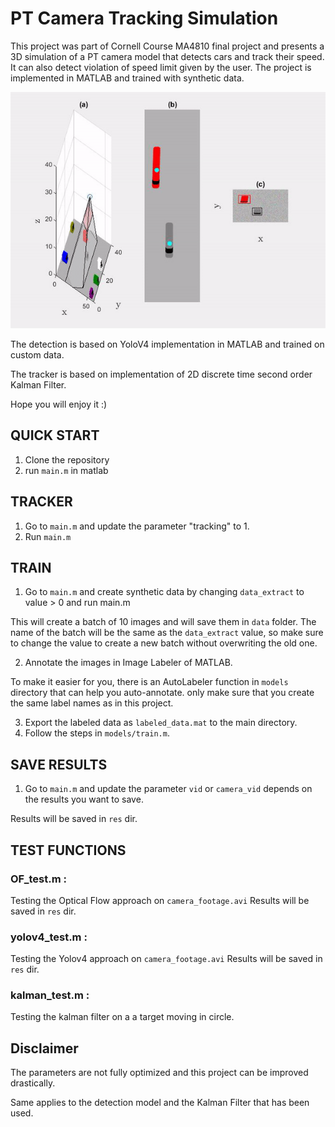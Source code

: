 # PT Camera Tracking Simulation 
This project was part of Cornell Course MA4810 final project and presents a 3D simulation of a PT camera model that detects cars and track their speed. It can also detect violation of speed limit given by the user. The project is implemented in MATLAB and trained with synthetic data. 

![Simulation](simulation.gif)

The detection is based on YoloV4 implementation in MATLAB and trained on custom data.

The tracker is based on implementation of 2D discrete time second order Kalman Filter.

Hope you will enjoy it :)

## QUICK START

1. Clone the repository
2. run ```main.m``` in matlab

## TRACKER

1. Go to ```main.m``` and update the parameter "tracking" to 1.
2. Run ```main.m```

## TRAIN

1. Go to ```main.m``` and create synthetic data by changing ```data_extract``` to value > 0 and run main.m

This will create a batch of 10 images and will save them in ```data``` folder. The name of the batch will be the same as the ```data_extract``` value, so make sure to change the value to create a new batch without overwriting the old one.

2. Annotate the images in Image Labeler of MATLAB.

To make it easier for you, there is an AutoLabeler function in ```models``` directory that can help you auto-annotate. only make sure that you create the same label names as in this project. 

3. Export the labeled data as ```labeled_data.mat``` to the main directory.
4. Follow the steps in ```models/train.m```.

## SAVE RESULTS

1. Go to ```main.m``` and update the parameter ```vid``` or ```camera_vid``` depends on the results you want to save.

Results will be saved in ```res``` dir.

## TEST FUNCTIONS

### OF_test.m :
Testing the Optical Flow approach on ```camera_footage.avi```
Results will be saved in ```res``` dir.

### yolov4_test.m :
Testing the Yolov4 approach on ```camera_footage.avi```
Results will be saved in ```res``` dir.

### kalman_test.m : 
Testing the kalman filter on a a target moving in circle.

## Disclaimer

The parameters are not fully optimized and this project can be improved drastically.

Same applies to the detection model and the Kalman Filter that has been used.
